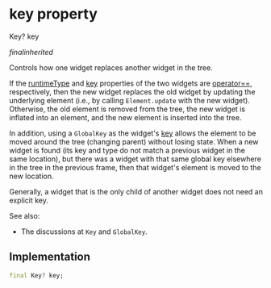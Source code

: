 


# key property







Key? key
  
_<span class="feature">final</span><span class="feature">inherited</span>_



<p>Controls how one widget replaces another widget in the tree.</p>
<p>If the <a href="../../zego_uikit_prebuilt_live_audio_room/ZegoSwitchAudioOutputButton/runtimeType.md">runtimeType</a> and <a href="../../zego_uikit_prebuilt_live_audio_room/ZegoSwitchAudioOutputButton/key.md">key</a> properties of the two widgets are
<a href="../../zego_uikit_prebuilt_live_audio_room/ZegoSwitchAudioOutputButton/operator_equals.md">operator==</a>, respectively, then the new widget replaces the old widget by
updating the underlying element (i.e., by calling <code>Element.update</code> with the
new widget). Otherwise, the old element is removed from the tree, the new
widget is inflated into an element, and the new element is inserted into the
tree.</p>
<p>In addition, using a <code>GlobalKey</code> as the widget's <a href="../../zego_uikit_prebuilt_live_audio_room/ZegoSwitchAudioOutputButton/key.md">key</a> allows the element
to be moved around the tree (changing parent) without losing state. When a
new widget is found (its key and type do not match a previous widget in
the same location), but there was a widget with that same global key
elsewhere in the tree in the previous frame, then that widget's element is
moved to the new location.</p>
<p>Generally, a widget that is the only child of another widget does not need
an explicit key.</p>
<p>See also:</p>
<ul>
<li>The discussions at <code>Key</code> and <code>GlobalKey</code>.</li>
</ul>



## Implementation

```dart
final Key? key;
```







